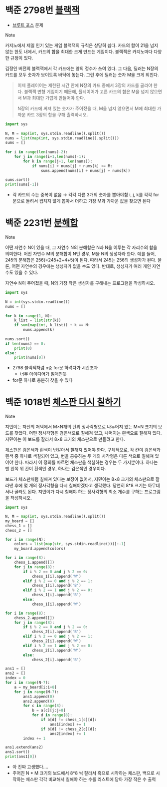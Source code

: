 # 백준 2798번 [블랙잭](https://www.acmicpc.net/problem/2798)
- [브루트 포스](Brute_Force.md) 문제
> [!NOTE] 
> 카지노에서 제일 인기 있는 게임 블랙잭의 규칙은 상당히 쉽다. 카드의 합이 21을 넘지 않는 한도 내에서, 카드의 합을 최대한 크게 만드는 게임이다. 블랙잭은 카지노마다 다양한 규정이 있다.
> 
김정인 버전의 블랙잭에서 각 카드에는 양의 정수가 쓰여 있다. 그 다음, 딜러는 N장의 카드를 모두 숫자가 보이도록 바닥에 놓는다. 그런 후에 딜러는 숫자 M을 크게 외친다.
>
>이제 플레이어는 제한된 시간 안에 N장의 카드 중에서 3장의 카드를 골라야 한다. 블랙잭 변형 게임이기 때문에, 플레이어가 고른 카드의 합은 M을 넘지 않으면서 M과 최대한 가깝게 만들어야 한다.
>
>N장의 카드에 써져 있는 숫자가 주어졌을 때, M을 넘지 않으면서 M에 최대한 가까운 카드 3장의 합을 구해 출력하시오.
```python
import sys  
  
N, M = map(int, sys.stdin.readline().split())  
nums = list(map(int, sys.stdin.readline().split()))  
sums = []  
  
for i in range(len(nums)-2):  
    for j in range(i+1,len(nums)-1):  
        for k in range(j+1, len(nums)):  
            if nums[i] + nums[j] + nums[k] <= M:  
                sums.append(nums[i] + nums[j] + nums[k])  
  
sums.sort()  
print(sums[-1])
```
- 각 카드의 수는 중복이 없음 → 각각 다른 3개의 숫자를 뽑아야함 i, j, k를 각각 for문으로 돌려서 겹치지 않게 뽑아서 더하고 가장 M과 가까운 값을 찾으면 된다
# 백준 2231번 [분해합](https://www.acmicpc.net/problem/2231)
>[!NOTE]
>어떤 자연수 N이 있을 때, 그 자연수 N의 분해합은 N과 N을 이루는 각 자리수의 합을 의미한다. 어떤 자연수 M의 분해합이 N인 경우, M을 N의 생성자라 한다. 예를 들어, 245의 분해합은 256(=245+2+4+5)이 된다. 따라서 245는 256의 생성자가 된다. 물론, 어떤 자연수의 경우에는 생성자가 없을 수도 있다. 반대로, 생성자가 여러 개인 자연수도 있을 수 있다.
>
>자연수 N이 주어졌을 때, N의 가장 작은 생성자를 구해내는 프로그램을 작성하시오.
```python
import sys  
  
N = int(sys.stdin.readline())  
nums = []  
  
for k in range(1, N):  
    k_list = list(str(k))  
    if sum(map(int, k_list)) + k == N:  
        nums.append(k)  
  
nums.sort()  
if len(nums) == 0:  
    print(0)  
else:  
    print(nums[0])
```
- 2798 블랙잭처럼 n중 for문 하려다가 시간초과
	- 너무 아이디어가 얽매인듯
- for문 하나로 충분히 찾을 수 있다
# 백준 1018번 [체스판 다시 칠하기](https://www.acmicpc.net/problem/1018)
>[!NOTE]
>지민이는 자신의 저택에서 M×N개의 단위 정사각형으로 나누어져 있는 M×N 크기의 보드를 찾았다. 어떤 정사각형은 검은색으로 칠해져 있고, 나머지는 흰색으로 칠해져 있다. 지민이는 이 보드를 잘라서 8×8 크기의 체스판으로 만들려고 한다.
>
>체스판은 검은색과 흰색이 번갈아서 칠해져 있어야 한다. 구체적으로, 각 칸이 검은색과 흰색 중 하나로 색칠되어 있고, 변을 공유하는 두 개의 사각형은 다른 색으로 칠해져 있어야 한다. 따라서 이 정의를 따르면 체스판을 색칠하는 경우는 두 가지뿐이다. 하나는 맨 왼쪽 위 칸이 흰색인 경우, 하나는 검은색인 경우이다.
>
>보드가 체스판처럼 칠해져 있다는 보장이 없어서, 지민이는 8×8 크기의 체스판으로 잘라낸 후에 몇 개의 정사각형을 다시 칠해야겠다고 생각했다. 당연히 8\*8 크기는 아무데서나 골라도 된다. 지민이가 다시 칠해야 하는 정사각형의 최소 개수를 구하는 프로그램을 작성하시오.
```python
import sys

N, M = map(int, sys.stdin.readline().split())
my_board = []
chess_1 = []
chess_2 = []

for i in range(N):
    colors = list(map(str, sys.stdin.readline()))[:-1]
    my_board.append(colors)

for i in range(8):
    chess_1.append([])
    for j in range(8):
        if i % 2 == 0 and j % 2 == 0:
            chess_1[i].append('W')
        elif i % 2 == 0 and j % 2 == 1:
            chess_1[i].append('B')
        elif i % 2 == 1 and j % 2 == 0:
            chess_1[i].append('B')
        else:
            chess_1[i].append('W')

for i in range(8):
    chess_2.append([])
    for j in range(8):
        if i % 2 == 0 and j % 2 == 0:
            chess_2[i].append('B')
        elif i % 2 == 0 and j % 2 == 1:
            chess_2[i].append('W')
        elif i % 2 == 1 and j % 2 == 0:
            chess_2[i].append('W')
        else:
            chess_2[i].append('B')

ans1 = []
ans2 = []
index = 0
for i in range(N-7):
    a = my_board[i:i+8]
    for j in range(M-7):
        ans1.append(0)
        ans2.append(0)
        for c in range(8):
            b = a[c][j:j+8]
            for d in range(8):
                if b[d] != chess_1[c][d]:
                    ans1[index] += 1
                if b[d] != chess_2[c][d]:
                    ans2[index] += 1
        index += 1

ans1.extend(ans2)
ans1.sort()
print(ans1[0])
```
- 아 진짜 고생했다....
- 주어진 N \* M 크기의 보드에서 8\*8 씩 잘라서 흑으로 시작하는 체스판, 백으로 시작하는 체스판 각각 비교해서 칠해야 하는 수를 리스트에 담아 가장 작은 수 출력